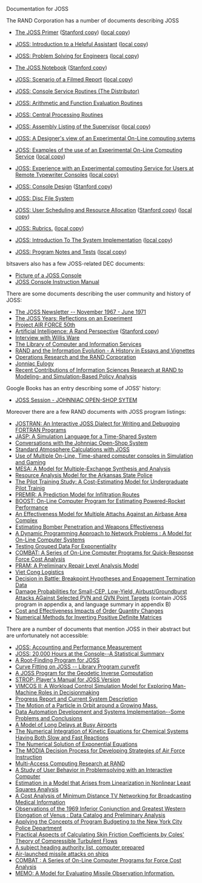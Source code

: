 Documentation for JOSS

The RAND Corporation has a number of documents describing JOSS
* [The JOSS Primer](https://www.rand.org/content/dam/rand/pubs/research_memoranda/2006/RM5220.pdf) ([Stanford copy](https://stacks.stanford.edu/file/druid:zk378ys9165/zk378ys9165.pdf)) ([local copy](https://github.com/PDP-10/joss-36/blob/master/doc/RM-5220-PR_The_JOSS_Primer_Aug67.pdf))

* [JOSS: Introduction to a Helpful Assistant](https://www.rand.org/content/dam/rand/pubs/research_memoranda/2006/RM5058.pdf) ([local copy](RM5058.pdf))

* [JOSS: Problem Solving for Engineers](https://www.rand.org/content/dam/rand/pubs/research_memoranda/2006/RM5322.pdf) ([local copy](https://github.com/PDP-10/joss-36/blob/master/doc/RM-5322-PR_JOSS_Problem_Solving_For_Engineers_May67.pdf))

* [The JOSS Notebook](https://www.rand.org/content/dam/rand/pubs/research_memoranda/2006/RM5367.pdf) ([Stanford copy](https://stacks.stanford.edu/file/druid:sy564pk9916/sy564pk9916.pdf))

* [JOSS: Scenario of a Filmed Report](https://www.rand.org/content/dam/rand/pubs/research_memoranda/2007/RM4162.pdf) ([local copy](https://github.com/PDP-10/joss-36/blob/master/doc/RM-4162-PR_JOSS_Scenario_Of_A_Filmed_Report_Jun64.pdf))

* [JOSS: Console Service Routines (The Distributor)](https://www.rand.org/content/dam/rand/pubs/research_memoranda/2020/RM5044.pdf)

* [JOSS: Arithmetic and Function Evaluation Routines](https://www.rand.org/content/dam/rand/pubs/research_memoranda/2020/RM5028.pdf)

* [JOSS: Central Processing Routines](https://www.rand.org/content/dam/rand/pubs/research_memoranda/2007/RM5270.pdf)

* [JOSS: Assembly Listing of the Supervisor](https://www.rand.org/content/dam/rand/pubs/research_memoranda/2009/RM5437.pdf) ([local copy](RM5437.pdf))

* [JOSS: A Designer's view of an Experimental On-Line computing sytems](https://www.rand.org/content/dam/rand/pubs/papers/2008/P2922.pdf)

* [JOSS: Examples of the use of an Experimental On-Line Computing Service](https://www.rand.org/content/dam/rand/pubs/papers/2008/P3131.pdf) ([local copy](https://github.com/PDP-10/joss-36/blob/master/doc/P-3131_JOSS_Examples_Of_The_Use_Of_An_Experimental_On-Line_Computing_Service_Apr65.pdf))

* [JOSS: Experience with an Experimental computing Service for Users at Remote Typewriter Consoles](https://www.rand.org/content/dam/rand/pubs/papers/2008/P3149.pdf) ([local copy)](https://github.com/PDP-10/joss-36/blob/master/doc/RM-4162-PR_JOSS_Scenario_Of_A_Filmed_Report_Jun64.pdf)

* [JOSS: Console Design](https://www.rand.org/content/dam/rand/pubs/research_memoranda/2006/RM5218.pdf) ([Stanford copy](https://stacks.stanford.edu/file/druid:sq769dd9054/sq769dd9054.pdf))

* [JOSS: Disc File System](https://www.rand.org/content/dam/rand/pubs/research_memoranda/2006/RM5257.pdf)

* [JOSS: User Scheduling and Resource Allocation](https://www.rand.org/pubs/research_memoranda/RM5216.html) ([Stanford copy](https://stacks.stanford.edu/file/druid:sy862wd3604/sy862wd3604.pdf)) ([local copy](https://www.rand.org/pubs/research_memoranda/RM5216.html))

* [JOSS: Rubrics.](http://bitsavers.org/pdf/rand/joss/P-3560_JOSS_Rubrics_Mar67.pdf) ([local copy](https://github.com/PDP-10/joss-36/blob/master/doc/P-3560_JOSS_Rubrics_Mar67.pdf))

* [JOSS: Introduction To The System Implementation](http://bitsavers.org/pdf/rand/joss/P-3486_JOSS_Introduction_To_The_System_Implementation_Nov66.pdf) ([local copy](https://github.com/PDP-10/joss-36/blob/master/doc/P-3486_JOSS_Introduction_To_The_System_Implementation_Nov66.pdf))

* [JOSS: Program Notes and Tests](https://github.com/PDP-10/joss-36/blob/master/doc/JOSS_Program_Notes_and_Tests.pdf) ([local copy](https://github.com/PDP-10/joss-36/blob/master/doc/JOSS_Program_Notes_and_Tests.pdf))

bitsavers also has a few JOSS-related DEC documents:
* [Picture of a JOSS Console](http://bitsavers.org/pdf/dec/pdp6/P2324_JOSS_Console_Picture.jpg)
* [JOSS Console Instruction Manual](http://bitsavers.org/pdf/dec/pdp6/H-616_JOSSconsole_Mar66.pdf)

There are some documents describing the user community and history of JOSS:
* [The JOSS Newsletter -- November 1967 - June 1971](https://www.rand.org/content/dam/rand/pubs/papers/2006/P3940.7.pdf)
* [The JOSS Years: Reflections on an Experiment](https://www.rand.org/content/dam/rand/pubs/reports/2008/R918.pdf)
* [Project AIR FORCE 50th](https://www.rand.org/content/dam/rand/www/external/publications/PAFbook.pdf)
* [Artificial Intelligence: A Rand Perspective](https://www.rand.org/content/dam/rand/pubs/papers/2008/P7172.pdf) ([Stanford copy](https://stacks.stanford.edu/file/druid:cj328ns9771/cj328ns9771.pdf))
* [Interview with Willis Ware](https://www.rand.org/content/dam/rand/pubs/reprints/2011/RAND_RP1431.pdf)
* [The Library of Computer and Information Services](https://archive.org/download/TNM_The_Library_of_Computer_and_Information_Servi_20180515_0374/TNM_The_Library_of_Computer_and_Information_Servi_20180515_0374.pdf)
* [RAND and the Information Evolution - A History in Essays and Vignettes](https://www.rand.org/content/dam/rand/pubs/corporate_pubs/2008/RAND_CP537.pdf)
* [Operations Research and the RAND Corporation](https://www.rand.org/content/dam/rand/pubs/papers/2016/P7857.pdf)
* [Jonniac Eulogy](https://www.rand.org/content/dam/rand/pubs/papers/2008/P3313.pdf)
* [Recent Contributions of Information Sciences Research at RAND to Modeling- and Simulation-Based Policy Analysis](https://www.rand.org/content/dam/rand/pubs/notes/2009/N2555.pdf)

Google Books has an entry describing some of JOSS' history:
* [JOSS Session - JOHNNIAC OPEN-SHOP SYTEM](https://books.google.com.tw/books?id=Hy-jBQAAQBAJ&pg=PA499&lpg=PA499&dq=%22JOSS+Language%22&source=bl&ots=jl4I1hAYY-&sig=ACfU3U3VIPAO3CYiQrQHpgX3eVdViyYRjw&hl=en&sa=X&ved=2ahUKEwi9rvLLp_7nAhWszIsBHem0AWUQ6AEwBnoECAsQAQ#v=onepage&q=%22JOSS%20Language%22&f=false)

Moreover there are a few RAND documents with JOSS program listings:
* [JOSTRAN: An Interactive JOSS Dialect for Writing and Debugging FORTRAN Programs](https://www.rand.org/content/dam/rand/pubs/research_memoranda/2006/RM6248.pdf)
* [JASP: A Simulation Language for a Time-Shared System](https://www.rand.org/content/dam/rand/pubs/research_memoranda/2006/RM6279.pdf)
* [Conversations with the Johnniac Open-Shop System](https://www.rand.org/content/dam/rand/pubs/papers/2008/P3146.pdf)
* [Standard Atmosphere Calculations with JOSS](https://www.rand.org/content/dam/rand/pubs/reports/2009/R1550.8.pdf)
* [Use of Multiple On-Line, Time-shared computer consoles in Simulation and Gaming](https://www.rand.org/content/dam/rand/pubs/papers/2008/P3606.pdf)
* [MESA: A Model for Multiple-Exchange Synthesis and Analysis](https://www.rand.org/content/dam/rand/pubs/reports/2006/R941.pdf)
* [Resource Analysis Model for the Arkansas State Police](https://www.rand.org/content/dam/rand/pubs/research_memoranda/2006/RM6302.pdf)
* [The Pilot Training Study: A Cost-Estimating Model for Undergraduate Pilot Trainig](https://www.rand.org/content/dam/rand/pubs/research_memoranda/2008/RM6083.pdf)
* [PREMIR: A Prediction Model for Infiltration Routes](https://www.rand.org/content/dam/rand/pubs/reports/2008/R656.pdf)
* [BOOST: On-Line Computer Program for Estimating Powered-Rocket Performance](https://www.rand.org/content/dam/rand/pubs/reports/2006/R670.pdf)
* [An Effectiveness Model for Multiple Attachs Against an Airbase Area Complex](https://www.rand.org/content/dam/rand/pubs/reports/2008/R1639.pdf)
* [Estimating Bomber Penetration and Weapons Effectiveness](https://www.rand.org/content/dam/rand/pubs/reports/2009/R1278.1.pdf)
* [A Dynamic Programming Approach to Network Problems : A Model for On-Line Computer Systems](https://archive.org/download/DTIC_AD0711811/DTIC_AD0711811.pdf)
* [Testing Grouped Data For Exponentiality](https://archive.org/download/DTIC_AD0674034/DTIC_AD0674034.pdf)
* [COMBAT: A Series of On-Line Computer Programs for Quick-Response Force Cost Analysis](https://archive.org/download/DTIC_AD0687723/DTIC_AD0687723.pdf)
* [PRAM: A Preliminary Repair Level Analysis Model](https://archive.org/download/DTIC_AD0676271/DTIC_AD0676271.pdf)
* [Viet Cong Logistics](https://www.rand.org/content/dam/rand/pubs/research_memoranda/2008/RM5423-1.pdf)
* [Decision in Battle: Breakpoint Hypotheses and Engagement Termination Data](https://www.rand.org/content/dam/rand/pubs/reports/2007/R772.pdf)
* [Damage Probabilities for Small-CEP, Low-Yield, Airbust/Groundburst Attacks AGainst Selected PVN and QVN Point Targets](https://www.rand.org/content/dam/rand/pubs/reports/2005/R1820.pdf) (contain JOSS program in appendix a, and language summary in appendix B)
* [Cost and Effectiveness Impacts of Order Quantity Changes](https://www.rand.org/content/dam/rand/pubs/research_memoranda/2008/RM4796.pdf)
* [Numerical Methods for Inverting Positive Definite Matrices](https://www.rand.org/content/dam/rand/pubs/research_memoranda/2009/RM4952.pdf)

There are a number of documents that mention JOSS in their abstract but are unfortunately not accessible:
* [JOSS: Accounting and Performance Measurement](https://www.rand.org/pubs/research_memoranda/RM5217.html)
* [JOSS: 20,000 Hours at the Console--A Statistical Summary](https://www.rand.org/pubs/research_memoranda/RM5359.html)
* [A Root-Finding Program for JOSS](https://www.rand.org/pubs/reports/R1550z9.html)
* [Curve Fitting on JOSS -- Library Program curvefit](https://www.rand.org/pubs/reports/R1550z7.html)
* [A JOSS Program for the Geodetic Inverse Computation](https://www.rand.org/pubs/papers/P4950.html)
* [STROP: Player's Manual for JOSS Version](https://www.rand.org/pubs/research_memoranda/RM5466.html)
* [VIMCOS II: A Workload Control Simulation Model for Exploring Man-Machine Roles in Decisionmaking](https://www.rand.org/pubs/reports/R1094.html)
* [Progress Report and Current System Description](https://www.rand.org/pubs/papers/P3863.html)
* [The Motion of a Particle in Orbit around a Growing Mass.](https://www.rand.org/pubs/papers/P5069.html)
* [Data Automation Development and Systems Implementation--Some Problems and Conclusions](https://www.rand.org/pubs/papers/P3648.html)
* [A Model of Long Delays at Busy Airports](https://www.rand.org/pubs/papers/P4126.html)
* [The Numerical Integration of Kinetic Equations for Chemical Systems Having Both Slow and Fast Reactions](https://www.rand.org/pubs/papers/P3547.html)
* [The Numerical Solution of Exponential Equations](https://www.rand.org/pubs/papers/P5281.html)
* [The MODIA Decision Process for Developing Strategies of Air Force Instruction](https://www.rand.org/pubs/reports/R1019.html)
* [Multi-Access Computing Research at RAND](https://www.rand.org/pubs/papers/P4738.html)
* [A Study of User Behavior in Problemsolving with an Interactive Computer](https://www.rand.org/pubs/reports/R0513.html)
* [Estimation in a Model that Arises from Linearization in Nonlinear Least Squares Analysis](https://www.rand.org/pubs/reports/R0723.html)
* [A Cost Analysis of Minimum Distance TV Networking for Broadcasting Medical Information](https://www.rand.org/pubs/research_memoranda/RM6204.html)
* [Observations of the 1969 Inferior Conjunction and Greatest Western Elongation of Venus : Data Catalog and Preliminary Analysis](https://www.rand.org/pubs/research_memoranda/RM6262.html)
* [Applying the Concepts of Program Budgeting to the New York City Police Department](https://www.rand.org/pubs/research_memoranda/RM5846.html)
* [Practical Aspects of Calculating Skin Friction Coefficients by Coles' Theory of Compressible Turbulent Flows](https://www.rand.org/pubs/research_memoranda/RM5260.html)
* [A subject heading authority list, computer prepared](https://www.rand.org/pubs/papers/P3485.html)
* [Air-launched missile attacks on ships](https://www.rand.org/pubs/papers/P6264.html)
* [COMBAT : A Series of On-Line Computer Programs for Force Cost Analysis](https://www.rand.org/pubs/papers/P3646.html)
* [MEMO: A Model for Evaluating Missile Observation Information.](https://www.rand.org/pubs/research_memoranda/RM6359.html)
